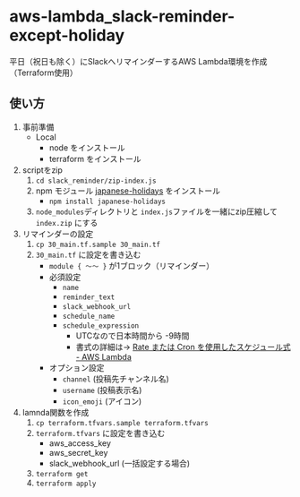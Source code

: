 # aws-lambda_slack-reminder-except-holiday
平日（祝日も除く）にSlackへリマインダーするAWS Lambda環境を作成（Terraform使用）

## 使い方
1. 事前準備
	* Local
		* node をインストール
		* terraform をインストール
1. scriptをzip
	1. `cd slack_reminder/zip-index.js`
	1. npm モジュール [japanese-holidays](https://www.npmjs.com/package/japanese-holidays "https://www.npmjs.com/package/japanese-holidays") をインストール
		* `npm install japanese-holidays`
	1. `node_modules`ディレクトリと `index.js`ファイルを一緒にzip圧縮して `index.zip` にする
1. リマインダーの設定
	1. `cp 30_main.tf.sample 30_main.tf`
	1. `30_main.tf` に設定を書き込む
		* `module { ～～ }` が1ブロック（リマインダー）
		* 必須設定
			* `name`
			* `reminder_text`
			* `slack_webhook_url`
			* `schedule_name`
			* `schedule_expression`
				* UTCなので日本時間から -9時間 
				* 書式の詳細は→ [Rate または Cron を使用したスケジュール式 - AWS Lambda](http://docs.aws.amazon.com/ja_jp/lambda/latest/dg/tutorial-scheduled-events-schedule-expressions.html "http://docs.aws.amazon.com/ja_jp/lambda/latest/dg/tutorial-scheduled-events-schedule-expressions.html")
		* オプション設定
			* `channel` (投稿先チャンネル名)
			* `username` (投稿表示名)
			* `icon_emoji` (アイコン)
1. lamnda関数を作成
	1. `cp terraform.tfvars.sample terraform.tfvars`
	1. `terraform.tfvars` に設定を書き込む
		* aws_access_key
		* aws_secret_key
		* slack_webhook_url (一括設定する場合)
	1. `terraform get`
	1. `terraform apply`
